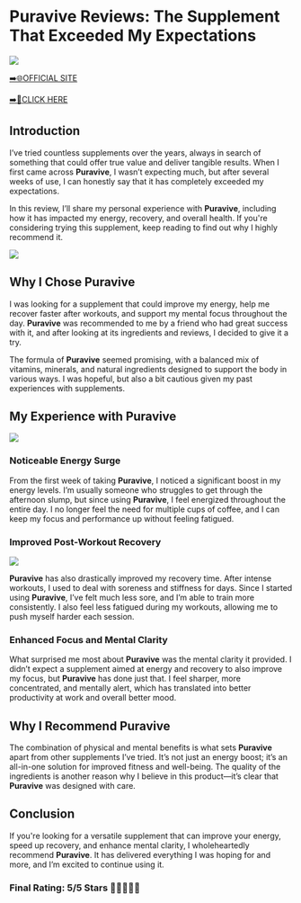 # **Puravive Reviews**: The Supplement That Exceeded My Expectations

[![](https://static.vecteezy.com/system/resources/thumbnails/019/896/014/small/buy-now-gradient-button-with-cart-symbol-buy-now-illustration-png.png)](https://edetoop.top/lander/sugarpreland-1/puravv.html) 

[➡️🌐OFFICIAL SITE](https://edetoop.top/lander/sugarpreland-1/puravv.html) 

[➡️🔗CLICK HERE](https://edetoop.top/lander/sugarpreland-1/puravv.html) 


## Introduction

I’ve tried countless supplements over the years, always in search of something that could offer true value and deliver tangible results. When I first came across **Puravive**, I wasn’t expecting much, but after several weeks of use, I can honestly say that it has completely exceeded my expectations.

In this review, I’ll share my personal experience with **Puravive**, including how it has impacted my energy, recovery, and overall health. If you're considering trying this supplement, keep reading to find out why I highly recommend it.

[![](https://wallpapers.com/images/hd/red-order-now-button-udg4jcj4arvn8b0n-2.png)](https://edetoop.top/lander/sugarpreland-1/puravv.html)  

## Why I Chose **Puravive**

I was looking for a supplement that could improve my energy, help me recover faster after workouts, and support my mental focus throughout the day. **Puravive** was recommended to me by a friend who had great success with it, and after looking at its ingredients and reviews, I decided to give it a try.

The formula of **Puravive** seemed promising, with a balanced mix of vitamins, minerals, and natural ingredients designed to support the body in various ways. I was hopeful, but also a bit cautious given my past experiences with supplements.

## My Experience with **Puravive**

[![](https://static.vecteezy.com/system/resources/thumbnails/019/896/014/small/buy-now-gradient-button-with-cart-symbol-buy-now-illustration-png.png)](https://edetoop.top/lander/sugarpreland-1/puravv.html)

### Noticeable Energy Surge

From the first week of taking **Puravive**, I noticed a significant boost in my energy levels. I’m usually someone who struggles to get through the afternoon slump, but since using **Puravive**, I feel energized throughout the entire day. I no longer feel the need for multiple cups of coffee, and I can keep my focus and performance up without feeling fatigued.

### Improved Post-Workout Recovery

[![](https://wallpapers.com/images/hd/red-order-now-button-udg4jcj4arvn8b0n-2.png)](https://edetoop.top/lander/sugarpreland-1/puravv.html)  

**Puravive** has also drastically improved my recovery time. After intense workouts, I used to deal with soreness and stiffness for days. Since I started using **Puravive**, I’ve felt much less sore, and I’m able to train more consistently. I also feel less fatigued during my workouts, allowing me to push myself harder each session.

### Enhanced Focus and Mental Clarity

What surprised me most about **Puravive** was the mental clarity it provided. I didn’t expect a supplement aimed at energy and recovery to also improve my focus, but **Puravive** has done just that. I feel sharper, more concentrated, and mentally alert, which has translated into better productivity at work and overall better mood.

## Why I Recommend **Puravive**

The combination of physical and mental benefits is what sets **Puravive** apart from other supplements I’ve tried. It’s not just an energy boost; it’s an all-in-one solution for improved fitness and well-being. The quality of the ingredients is another reason why I believe in this product—it’s clear that **Puravive** was designed with care.

## Conclusion

If you're looking for a versatile supplement that can improve your energy, speed up recovery, and enhance mental clarity, I wholeheartedly recommend **Puravive**. It has delivered everything I was hoping for and more, and I’m excited to continue using it.

### Final Rating: 5/5 Stars 🌟🌟🌟🌟🌟
